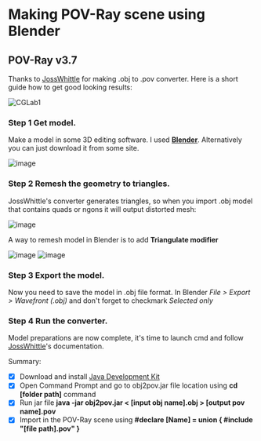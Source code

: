# Making POV-Ray scene using Blender
## POV-Ray v3.7
Thanks to [JossWhittle](https://github.com/JossWhittle/Obj2Pov) for making .obj to .pov converter. Here is a short guide how to get good looking results:

![CGLab1](https://user-images.githubusercontent.com/82185066/166803124-32ec09e1-fc92-4e10-9c0a-2bfc042387c4.png)

### Step 1 Get model.
Make a model in some 3D editing software. I used [**Blender**](https://www.blender.org/). Alternatively you can just download it from some site.

![image](https://user-images.githubusercontent.com/82185066/166806055-512dee0d-3c0b-47ce-98f4-b45aee916887.png)

### Step 2 Remesh the geometry to triangles. 
JossWhittle's converter generates triangles, so when you import .obj model that contains quads or ngons it will output distorted mesh:

![image](https://user-images.githubusercontent.com/82185066/166806976-154ed449-dcfa-485c-ad42-c5ccbfc2de52.png)

A way to remesh model in Blender is to add **Triangulate modifier**

![image](https://user-images.githubusercontent.com/82185066/166807236-b7bd65f5-79ad-4ed5-b3f1-81b007635fb3.png)
![image](https://user-images.githubusercontent.com/82185066/166807148-3b851254-dc1e-4a5f-837a-4c1a53eec354.png)

### Step 3 Export the model.
Now you need to save the model in .obj file format. In Blender *File > Export > Wavefront (.obj)* and don't forget to checkmark *Selected only*

### Step 4 Run the converter.
Model preparations  are now complete, it's time to launch cmd and follow [JossWhittle](https://github.com/JossWhittle/Obj2Pov#readme)'s documentation.

Summary:<br >
- [x] Download and install [Java Development Kit](https://www.oracle.com/java/technologies/downloads/)
- [x] Open Command Prompt and go to obj2pov.jar file location using **cd [folder path]** command
- [x] Run jar file **java -jar obj2pov.jar < [input obj name].obj > [output pov name].pov**
- [x] Import in the POV-Ray scene using **#declare [Name] = union { #include "[file path].pov" }**
